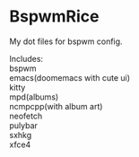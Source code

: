 # BspwmRice

My dot files for bspwm config.

Includes:<br>
bspwm<br>
emacs(doomemacs with cute ui)<br>
kitty<br>
mpd(albums)<br>
ncmpcpp(with album art)<br>
neofetch<br>
pulybar<br>
sxhkg<br>
xfce4<br>
